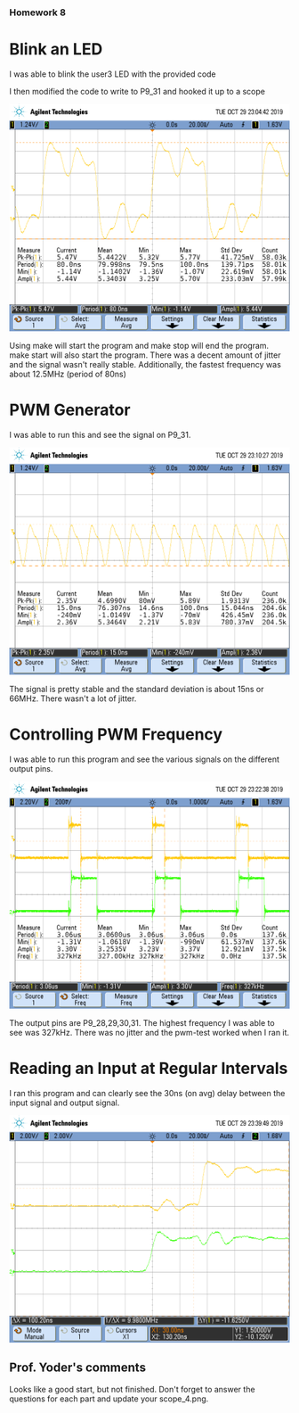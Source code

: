 ### Homework 8

# Blink an LED

I was able to blink the user3 LED with the provided code

I then modified the code to write to P9_31 and hooked it up to a scope

![BlinkLED](https://github.com/forstezr/embeddedLinuxClass/blob/master/hw08/scope_2.png?raw=true "Blinking an LED")

Using make will start the program and make stop will end the program. make start will also start the program. There was a decent amount of jitter and the signal wasn't really stable.
Additionally, the fastest frequency was about 12.5MHz (period of 80ns)

# PWM Generator

I was able to run this and see the signal on P9_31.

![PWMGen](https://github.com/forstezr/embeddedLinuxClass/blob/master/hw08/scope_3.png?raw=true "PWM Generaion")

The signal is pretty stable and the standard deviation is about 15ns or 66MHz. There wasn't a lot of jitter.

# Controlling PWM Frequency

I was able to run this program and see the various signals on the different output pins.

![ControlPWM](https://github.com/forstezr/embeddedLinuxClass/blob/master/hw08/scope_5.png?raw=true "Controlling PWM")

The output pins are P9_28,29,30,31. The highest frequency I was able to see was 327kHz. There was no jitter and the pwm-test worked when I ran it.

# Reading an Input at Regular Intervals

I ran this program and can clearly see the 30ns (on avg) delay between the input signal and output signal.

![ReadingInput](https://github.com/forstezr/embeddedLinuxClass/blob/master/hw08/scope_6.png?raw=true "Reading Input")


## Prof. Yoder's comments

Looks like a good start, but not finished. 
Don't forget to answer the questions for each part and update your scope_4.png.

